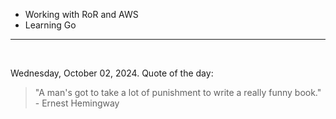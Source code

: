 - Working with RoR and AWS
- Learning Go

---

<br>

<!-- quote_marker -->
Wednesday, October 02, 2024. Quote of the day:

> "A man's got to take a lot of punishment to write a really funny book." - Ernest Hemingway
